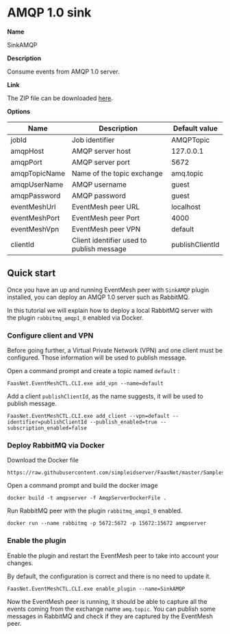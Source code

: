 # AMQP 1.0 sink

**Name**

SinkAMQP

**Description**

Consume events from AMQP 1.0 server.

**Link**

The ZIP file can be downloaded [here]().

**Options**

| Name              | Description                           	| Default value 		|
| ----------------- | ----------------------------------------- | --------------------- |
| jobId      		| Job identifier              				| AMQPTopic     	    |
| amqpHost        	| AMQP server host      					| 127.0.0.1		        |
| amqpPort 			| AMQP server port 							| 5672           		|
| amqpTopicName     | Name of the topic exchange                | amq.topic          	|
| amqpUserName      | AMQP username                             | guest          		|
| amqpPassword      | AMQP password                             | guest          		|
| eventMeshUrl      | EventMesh peer URL                     	| localhost     		|
| eventMeshPort     | EventMesh peer Port                    	| 4000         			|
| eventMeshVpn      | EventMesh peer VPN                     	| default       		|
| clientId      	| Client identifier used to publish message | publishClientId       |

## Quick start

Once you have an up and running EventMesh peer with `SinkAMQP` plugin installed, you can deploy an AMQP 1.0 server such as RabbitMQ.

In this tutorial we will explain how to deploy a local RabbitMQ server with the plugin `rabbitmq_amqp1_0` enabled via Docker.

### Configure client and VPN

Before going further, a Virtual Private Network (VPN) and one client must be configured.
Those information will be used to publish message.

Open a command prompt and create a topic named `default` :

```
FaasNet.EventMeshCTL.CLI.exe add_vpn --name=default
```

Add a client `publishClientId`, as the name suggests, it will be used to publish message.

```
FaasNet.EventMeshCTL.CLI.exe add_client --vpn=default --identifier=publishClientId --publish_enabled=true --subscription_enabled=false
```

### Deploy RabbitMQ via Docker

Download the Docker file

```
https://raw.githubusercontent.com/simpleidserver/FaasNet/master/Samples/FaasNet.EventMesh.AmqpSink/AmqpServerDockerFile
```

Open a command prompt and build the docker image

```
docker build -t amqpserver -f AmqpServerDockerFile .
```

Run RabbitMQ peer with the plugin `rabbitmq_amqp1_0` enabled.

```
docker run --name rabbitmq -p 5672:5672 -p 15672:15672 amqpserver
```

### Enable the plugin

Enable the plugin and restart the EventMesh peer to take into account your changes.

By default, the configuration is correct and there is no need to update it.

```
FaasNet.EventMeshCTL.CLI.exe enable_plugin --name=SinkAMQP
```

Now the EventMesh peer is running, it should be able to capture all the events coming from the exchange name `amq.topic`.
You can publish some messages in RabbitMQ and check if they are captured by the EventMesh peer.
